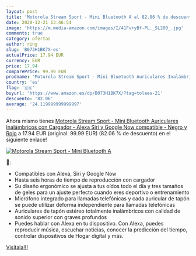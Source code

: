 ```yaml
---
layout: post
title: 'Motorola Stream Sport - Mini Bluetooth A al 82.06 % de descuento'
date: 2020-12-21 13:46:54
image: 'https://m.media-amazon.com/images/I/41Fv+yBf-PL._SL200_.jpg'
comments: true
category: ofertas
author: ring
slug: 'B073H1BK7X-es'
actualPrice: 17.94 EUR
currency: EUR
price: 17.94
comparePrice: 99.99 EUR
prodname: 'Motorola Stream Sport - Mini Bluetooth Auriculares Inalámbricos con Cargador - Alexa  Siri y Google Now compatible - Negro y Rojo'
country: 'es'
flag: '🇪🇸'
buyurl: 'https://www.amazon.es/dp/B073H1BK7X/?tag=tolees-21'
descuento: '82.06'
average: '24.119999999999997'
---
```


Ahora mismo tienes [Motorola Stream Sport - Mini Bluetooth Auriculares Inalámbricos con Cargador - Alexa  Siri y Google Now compatible - Negro y Rojo](https://www.amazon.es/dp/B073H1BK7X/?tag=tolees-21) a 17.94 EUR (original: 99.99 EUR) (82.06 %  de descuento) en el siguiente enlace!

[![Motorola Stream Sport - Mini Bluetooth A](https://m.media-amazon.com/images/I/41Fv+yBf-PL._SL200_.jpg)](https://www.amazon.es/dp/B073H1BK7X/?tag=tolees-21)

🔎:

- Compatibles con Alexa, Siri y Google Now
- Hasta seis horas de tiempo de reproducción con cargador
- Su diseño ergonómico se ajusta a tus oídos todo el día y tres tamaños de geles para un ajuste perfecto cuando eres deportivo o entrenamiento
- Micrófono integrado para llamadas telefónicas y cada auricular de tapón se puede utilizar deforma independiente para llamadas telefónicas
- Auriculares de tapón estéreo totalmente inalámbricos con calidad de sonido superior con graves profundos
- Puedes hablar con Alexa en tu dispositivo. Con Alexa, puedes reproducir música, escuchar noticias, conocer la predicción del tiempo, controlar dispositivos de Hogar digital y más.

[Visítala!!!](https://www.amazon.es/dp/B073H1BK7X/?tag=tolees-21)
